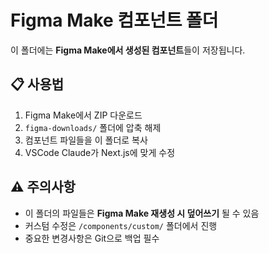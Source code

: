 # Figma Make 컴포넌트 폴더

이 폴더에는 **Figma Make에서 생성된 컴포넌트**들이 저장됩니다.

## 📋 사용법
1. Figma Make에서 ZIP 다운로드
2. `figma-downloads/` 폴더에 압축 해제
3. 컴포넌트 파일들을 이 폴더로 복사
4. VSCode Claude가 Next.js에 맞게 수정

## ⚠️ 주의사항
- 이 폴더의 파일들은 **Figma Make 재생성 시 덮어쓰기** 될 수 있음
- 커스텀 수정은 `/components/custom/` 폴더에서 진행
- 중요한 변경사항은 Git으로 백업 필수